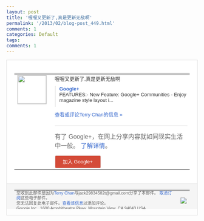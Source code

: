 ```yaml
---
layout: post
title: '喔喔又更新了,真是更新无敌啊'
permalink: '/2013/02/blog-post_449.html'
comments: 1
categories: Default
tags: 
comments: 1
---
```

<!-- X-Notifications: 1:bfeaed8330000000 -->

<div style="border:solid 1px #dfdfdf;color:#686868;font:13px Arial"><div style="background-color:#fff;padding:20px;"><table cellpadding="0" cellspacing="0"><tr><td style="padding-right:15px;vertical-align:top"><a href="https://plus.google.com/_/notifications/emlink?emr=14900066512970582018&amp;emid=CLC53dKJt7UCFQpctAodUHUAAA&amp;path=%2F108643996575278738906&amp;dt=1360888746962&amp;uob=8"><img height="75" src="https://lh3.googleusercontent.com/-KKRGTyJ5Bl0/AAAAAAAAAAI/AAAAAAAAtnY/R4QEWIp3Ur0/s75-c-k-a/photo.jpg" style="border:solid 1px #cccccc;" width="75"/></a></td><td style="width:578px;color:#333;font:13px Arial;vertical-align:top"><div style="padding-bottom:10px">喔喔又更新了,真是更新无敌啊</div><div style="margin-bottom:10px;padding-left:10px; border-left:2px solid #EAEAEA"><span style="margin-right:5px"><a href="https://play.google.com/store/apps/details?id=com.google.android.apps.plus&amp;feature=md" style="color:#3366CC;text-decoration:none"><span style="font-weight:bold">Google+</span></a><div style="padding-bottom:10px">FEATURES:- New Feature: Google+ Communities - Enjoy magazine style layout i...</div></span></div><a href="https://plus.google.com/_/notifications/emlink?emr=14900066512970582018&amp;emid=CLC53dKJt7UCFQpctAodUHUAAA&amp;path=%2F108643996575278738906%2Fposts%2FYC7X3fserrh%3Fgpinv%3DAMIXal_5QZ3_TQQjD74is9Pd7Y993NonCjB4FkDUAm8KgNozReE6MbKVbL9Tfjq9sqPfb9M003Br4jmXcvyxHyCCs-9wQxI0-AKYBA9UZPZ6oqCZb9thNf4&amp;dt=1360888746962&amp;uob=8" style="color:#3366CC;text-decoration:none">查看或评论Terry Chan的信息 »</a><div style="margin-top:20px;border-top:solid 1px #dfdfdf"><div style="padding:15px 0;color:#686868;font:16px Arial">有了 Google+，在网上分享内容就如同现实生活中一般。 <a href="http://www.google.com/+/learnmore/" style="color:#3366CC;text-decoration:none">了解详情</a>。</div><a href="https://plus.google.com/_/notifications/emlink?emr=14900066512970582018&amp;emid=CLC53dKJt7UCFQpctAodUHUAAA&amp;path=%2F%3Fgpinv%3DAMIXal_5QZ3_TQQjD74is9Pd7Y993NonCjB4FkDUAm8KgNozReE6MbKVbL9Tfjq9sqPfb9M003Br4jmXcvyxHyCCs-9wQxI0-AKYBA9UZPZ6oqCZb9thNf4&amp;dt=1360888746962&amp;uob=8" style="padding:1px 20px;min-width:54px;display:inline-block; background-color:#d44b38;text-align:center; font:13px Arial; border-radius:3px;color:#fff;border:solid 1px #dfdfdf; white-space:nowrap;text-decoration:none;height:30px;line-height:30px">加入 Google+</a></div></td></tr></table></div><div style="border-top:solid 1px #dfdfdf;padding:0 20px; background-color:#f5f5f5"><table cellpadding="0" cellspacing="0" style="height:50px"><tbody><tr><td style="vertical-align:middle;width:100%; color:#636363;font:11px Arial; line-height:120%">您收到此邮件是因为<a href="https://plus.google.com/_/notifications/emlink?emr=14900066512970582018&amp;emid=CLC53dKJt7UCFQpctAodUHUAAA&amp;path=%2F108643996575278738906%3Fgpinv%3DAMIXal_5QZ3_TQQjD74is9Pd7Y993NonCjB4FkDUAm8KgNozReE6MbKVbL9Tfjq9sqPfb9M003Br4jmXcvyxHyCCs-9wQxI0-AKYBA9UZPZ6oqCZb9thNf4&amp;dt=1360888746962&amp;uob=8" style="color:#3366CC;text-decoration:none">Terry Chan</a>与jack29834582t@gmail.com分享了本邮件。 <a href="https://plus.google.com/_/notifications/emlink?emr=14900066512970582018&amp;emid=CLC53dKJt7UCFQpctAodUHUAAA&amp;path=%2F_%2Fnonplus%2Femailsettings%3Fgpinv%3DAMIXal_5QZ3_TQQjD74is9Pd7Y993NonCjB4FkDUAm8KgNozReE6MbKVbL9Tfjq9sqPfb9M003Br4jmXcvyxHyCCs-9wQxI0-AKYBA9UZPZ6oqCZb9thNf4%26est%3DADH5u8VSSU_rsVgej6fyQ2Mft-repUlhVRrcEs35S7I30wLJ48CQ8sra1qVFz9zhA1mSB75emALyVSH-YIHE2tajhmpfpEaOsUAQk5yx4hb91OqFBXiH_CDvq3WsMGmHHg4jn_F5kTipEDyHz4FmEEdIXvMSScJyRA&amp;dt=1360888746962&amp;uob=8" style="color:#3366CC;text-decoration:none">取消订阅</a>这些电子邮件。<br/>您无法回复此电子邮件。<a href="https://plus.google.com/_/notifications/emlink?emr=14900066512970582018&amp;emid=CLC53dKJt7UCFQpctAodUHUAAA&amp;path=%2F108643996575278738906%2Fposts%2FYC7X3fserrh%3Fgpinv%3DAMIXal_5QZ3_TQQjD74is9Pd7Y993NonCjB4FkDUAm8KgNozReE6MbKVbL9Tfjq9sqPfb9M003Br4jmXcvyxHyCCs-9wQxI0-AKYBA9UZPZ6oqCZb9thNf4&amp;dt=1360888746962&amp;uob=8" style="color:#3366CC;text-decoration:none">查看该信息</a>以添加评论。<br/>Google Inc., 1600 Amphitheatre Pkwy, Mountain View, CA 94043 USA<br/></td><td><img src="https://ssl.gstatic.com/s2/oz/images/notifications/logo/google-plus-6617a72bb36cc548861652780c9e6ff1.png"/></td></tr></tbody></table></div></div>